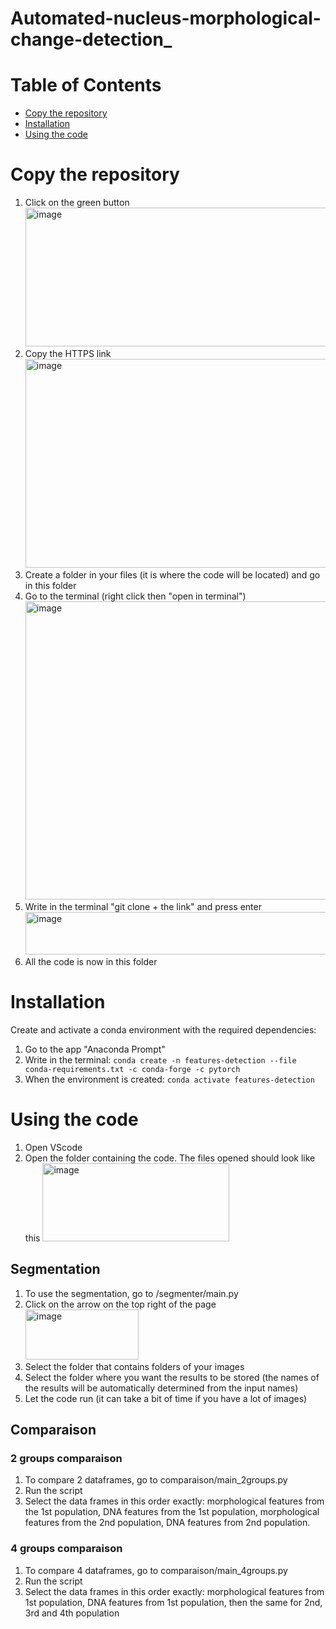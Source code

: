 # Automated-nucleus-morphological-change-detection_

# Table of Contents

- [Copy the repository](#copy-the-repository)
- [Installation](#installation)
- [Using the code](#using-the-code)


# Copy the repository
1) Click on the green button <img width="947" height="222" alt="image" src="https://github.com/user-attachments/assets/670bc17e-1c0e-402a-8f85-c51a227e6fb8" />
2) Copy the HTTPS link <img width="530" height="334" alt="image" src="https://github.com/user-attachments/assets/0f8d92ea-e38b-4eb0-a6bc-951ef7779062" />
3) Create a folder in your files (it is where the code will be located) and go in this folder
4) Go to the terminal (right click then "open in terminal") <img width="743" height="477" alt="image" src="https://github.com/user-attachments/assets/482dbf62-50d8-4da5-b2ff-2e9129bd266a" />
5) Write in the terminal "git clone + the link" and press enter <img width="1093" height="68" alt="image" src="https://github.com/user-attachments/assets/a675447a-9b2b-4398-a3fc-2fd7fd981fe1" />
6) All the code is now in this folder
   

# Installation

Create and activate a conda environment with the required dependencies:

1) Go to the app "Anaconda Prompt"
2) Write in the terminal: ``` conda create -n features-detection --file conda-requirements.txt -c conda-forge -c pytorch ```
3) When the environment is created: ``` conda activate features-detection ```

# Using the code 
1) Open VScode
2) Open the folder containing the code. The files opened should look like this <img width="299" height="125" alt="image" src="https://github.com/user-attachments/assets/0a966ce6-b9c0-496b-ab86-8fcb8f89be1e" />
## Segmentation
1) To use the segmentation, go to /segmenter/main.py
2) Click on the arrow on the top right of the page <img width="181" height="80" alt="image" src="https://github.com/user-attachments/assets/35316015-e074-4700-a517-c978d03cfc42" />
3) Select the folder that contains folders of your images
4) Select the folder where you want the results to be stored (the names of the results will be automatically determined from the input names)
5) Let the code run (it can take a bit of time if you have a lot of images)
## Comparaison
### 2 groups comparaison
1) To compare 2 dataframes, go to comparaison/main_2groups.py
2) Run the script
3) Select the data frames in this order exactly: morphological features from the 1st population, DNA features from the 1st population, morphological features from the 2nd population, DNA features from 2nd population.
### 4 groups comparaison
1) To compare 4 dataframes, go to comparaison/main_4groups.py
2) Run the script
3) Select the data frames in this order exactly: morphological features from 1st population, DNA features from 1st population, then the same for 2nd, 3rd and 4th population








